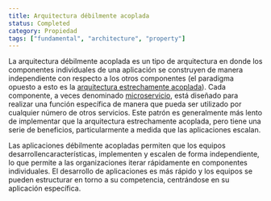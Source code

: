 ```yaml
---
title: Arquitectura débilmente acoplada
status: Completed
category: Propiedad
tags: ["fundamental", "architecture", "property"]
---
```



La arquitectura débilmente acoplada es un tipo de arquitectura en donde los componentes individuales de una aplicación se construyen de manera independiente con respecto a los otros componentes (el paradigma opuesto a esto es la [arquitectura estrechamente acoplada](/tightly-coupled-architectures/)). 
Cada componente, a veces denominado [microservicio](/microservices/), está diseñado para realizar una función específica de manera que pueda ser utilizado por cualquier número de otros servicios.
Este patrón es generalmente más lento de implementar que la arquitectura estrechamente acoplada, pero tiene una serie de beneficios, particularmente a medida que las aplicaciones escalan.

Las aplicaciones débilmente acopladas permiten que los equipos desarrollencaracterísticas, implementen y escalen de forma independiente, lo que permite a las organizaciones iterar rápidamente en componentes individuales. 
El desarrollo de aplicaciones es más rápido y los equipos se pueden estructurar en torno a su competencia, centrándose en su aplicación específica.
